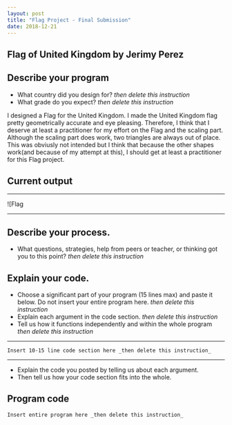 ```yaml
---
layout: post
title: "Flag Project - Final Submission"
date: 2018-12-21
---
```


## Flag of United Kingdom by Jerimy Perez

## Describe your program

-   What country did you design for? _then delete this instruction_
-   What grade do you expect? _then delete this instruction_

I designed a Flag for the United Kingdom. I made the United Kingdom flag pretty geometrically accurate and eye pleasing. Therefore, I think that I deserve at least a practitioner for my effort on the Flag and the scaling part. Although the scaling part does work, two triangles are always out of place. This was obviusly not intended but I think that because the other shapes work(and because of my attempt at this), I should get at least a practitioner for this Flag project.

## Current output


* * *
![Flag
* * *

## Describe your process.

-   What questions, strategies, help from peers or teacher, or thinking got you to this point? _then delete this instruction_

<!--- Delete this comment and add your writing -->


## Explain your code.

-   Choose a significant part of your program (15 lines max) and paste it below. Do not insert your entire program here. _then delete this instruction_
-   Explain each argument in the code section. _then delete this instruction_
-   Tell us how it functions independently and within the whole program _then delete this instruction_

* * *

```
Insert 10-15 line code section here _then delete this instruction_
```

* * *

-   Explain the code you posted by telling us about each argument.
-   Then tell us how your code section fits into the whole.
 
<!--- Delete this comment and add your writing -->


## Program code

```
Insert entire program here _then delete this instruction_
```
